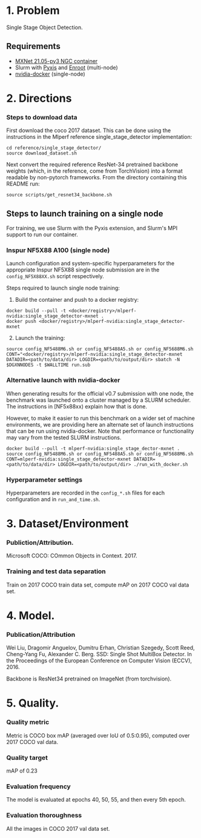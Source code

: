 # 1. Problem

Single Stage Object Detection.

## Requirements
* [MXNet 21.05-py3 NGC container](https://ngc.nvidia.com/registry/nvidia-mxnet)
* Slurm with [Pyxis](https://github.com/NVIDIA/pyxis) and [Enroot](https://github.com/NVIDIA/enroot) (multi-node)
* [nvidia-docker](https://github.com/NVIDIA/nvidia-docker) (single-node)

# 2. Directions

### Steps to download data

First download the coco 2017 dataset.  This can be done using the instructions
in the Mlperf reference single_stage_detector implementation:

```
cd reference/single_stage_detector/
source download_dataset.sh
```

Next convert the required reference ResNet-34 pretrained backbone weights
(which, in the reference, come from TorchVision) into a format readable by
non-pytorch frameworks.  From the directory containing this README run:

```
source scripts/get_resnet34_backbone.sh
```

## Steps to launch training on a single node

For training, we use Slurm with the Pyxis extension, and Slurm's MPI support to
run our container.

### Inspur NF5X88 A100 (single node)

Launch configuration and system-specific hyperparameters for the appropriate
Inspur NF5X88 single node submission are in the `config_NF5X88XX.sh` script respectively.

Steps required to launch single node training:

1. Build the container and push to a docker registry:
```
docker build --pull -t <docker/registry>/mlperf-nvidia:single_stage_detector-mxnet .
docker push <docker/registry>/mlperf-nvidia:single_stage_detector-mxnet
```
2. Launch the training:

```
source config_NF5488M6.sh or config_NF5488A5.sh or config_NF5688M6.sh
CONT="<docker/registry>/mlperf-nvidia:single_stage_detector-mxnet DATADIR=<path/to/data/dir> LOGDIR=<path/to/output/dir> sbatch -N $DGXNNODES -t $WALLTIME run.sub
```

### Alternative launch with nvidia-docker

When generating results for the official v0.7 submission with one node, the
benchmark was launched onto a cluster managed by a SLURM scheduler. The
instructions in [NF5x88xx) explain how that is done.

However, to make it easier to run this benchmark on a wider set of machine
environments, we are providing here an alternate set of launch instructions
that can be run using nvidia-docker. Note that performance or functionality may
vary from the tested SLURM instructions.

```
docker build --pull -t mlperf-nvidia:single_stage_dector-mxnet .
source config_NF5488M6.sh or config_NF5488A5.sh or config_NF5688M6.sh
CONT=mlperf-nvidia:single_stage_detector-mxnet DATADIR=<path/to/data/dir> LOGDIR=<path/to/output/dir> ./run_with_docker.sh
```

### Hyperparameter settings

Hyperparameters are recorded in the `config_*.sh` files for each configuration and in `run_and_time.sh`.

# 3. Dataset/Environment
### Publiction/Attribution.
Microsoft COCO: COmmon Objects in Context. 2017.

### Training and test data separation
Train on 2017 COCO train data set, compute mAP on 2017 COCO val data set.

# 4. Model.
### Publication/Attribution
Wei Liu, Dragomir Anguelov, Dumitru Erhan, Christian Szegedy, Scott Reed, Cheng-Yang Fu, Alexander C. Berg. SSD: Single Shot MultiBox Detector. In the Proceedings of the European Conference on Computer Vision (ECCV), 2016.

Backbone is ResNet34 pretrained on ImageNet (from torchvision).

# 5. Quality.
### Quality metric
Metric is COCO box mAP (averaged over IoU of 0.5:0.95), computed over 2017 COCO val data.

### Quality target
mAP of 0.23

### Evaluation frequency
The model is evaluated at epochs 40, 50, 55, and then every 5th epoch.

### Evaluation thoroughness
All the images in COCO 2017 val data set.
